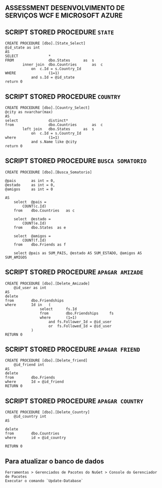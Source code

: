 ## ASSESSMENT DESENVOLVIMENTO DE SERVIÇOS WCF E MICROSOFT AZURE 

## SCRIPT STORED PROCEDURE `STATE`

``` script
CREATE PROCEDURE [dbo].[State_Select]
@id_state as int
AS
SELECT				*
FROM				dbo.States		as	s
		inner join	dbo.Countries		as	c
			on	c.Id = s.Country_Id
WHERE				(1=1)
			and	s.Id = @id_state
return 0
```

## SCRIPT STORED PROCEDURE `COUNTRY`
``` script
CREATE PROCEDURE [dbo].[Country_Select]
@city as nvarchar(max)
AS
select				distinct*
from				dbo.Countries		as	c
		left join	dbo.States		as	s
			on	c.Id = s.Country_Id
where				(1=1)
			and	s.Name like @city
return 0
```

## SCRIPT STORED PROCEDURE `BUSCA SOMATORIO`
```
CREATE PROCEDURE [dbo].[Busca_Somatorio]

@pais		as int = 0,
@estado		as int = 0,
@amigos		as int = 0

AS
	select	@pais = 
		COUNT(c.Id) 
	from	dbo.Countries	as c

	select	@estado =
		COUNT(e.Id)
	from	dbo.States	as e

	select	@amigos =
		COUNT(f.Id)
	from	dbo.Friends	as f

	select @pais as SUM_PAIS, @estado AS SUM_ESTADO, @amigos AS SUM_AMIGOS
```

## SCRIPT STORED PROCEDURE `APAGAR AMIZADE`
```
CREATE PROCEDURE [dbo].[Delete_Amizade]
	@id_user as int
AS
delete
from		dbo.Friendships		
where		Id in	(
				select		fs.Id
				from		dbo.Friendships		fs
				where		(1=1)
					and	fs.Follower_Id = @id_user
					or	fs.Followed_Id = @id_user		
			)
RETURN 0
```

## SCRIPT STORED PROCEDURE `APAGAR FRIEND`
```
CREATE PROCEDURE [dbo].[Delete_friend]
	@id_friend int
AS
delete
from		dbo.Friends	
where		Id = @id_friend
RETURN 0
```

## SCRIPT STORED PROCEDURE `APAGAR COUNTRY`
```
CREATE PROCEDURE [dbo].[Delete_Country]
	@id_country int
AS

delete
from		dbo.Countries
where		id = @id_country

RETURN 0
```

## Para atualizar o banco de dados
```
Ferramentas > Gerenciados de Pacotes do NuGet > Console do Gerenciador de Pacotes
Executar o comando `Update-Database`
```
